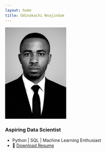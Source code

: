 ```yaml
---
layout: home
title: Odinakachi Nnajindum
---
```


<img src="/assets/img/my_photo.jpg" alt="Odinakachi's photo" width="200"/>

### Aspiring Data Scientist

- Python | SQL | Machine Learning Enthusiast  
- 📄 [Download Resume](/assets/Odinakachi_Resume.pdf)
